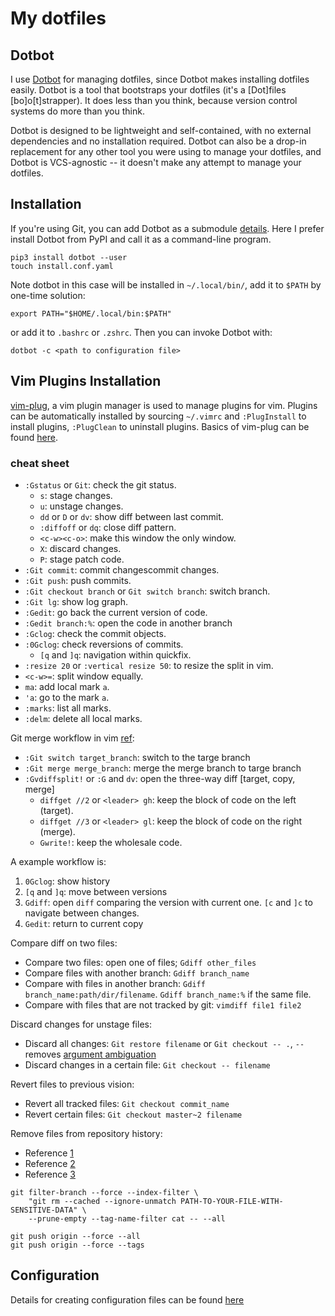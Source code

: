 # My dotfiles 


## Dotbot
I use [Dotbot](https://github.com/anishathalye/dotbot) for managing dotfiles,
since Dotbot makes installing dotfiles easily. Dotbot is a tool that bootstraps
your dotfiles (it's a [Dot]files [bo]o[t]strapper). It does less than you think,
because version control systems do more than you think.

Dotbot is designed to be lightweight and self-contained, with no external
dependencies and no installation required. Dotbot can also be a drop-in
replacement for any other tool you were using to manage your dotfiles, and
Dotbot is VCS-agnostic -- it doesn't make any attempt to manage your dotfiles.


## Installation
If you're using Git, you can add Dotbot as a submodule 
[details](.https://github.com/anishathalye/dotbot#integrate-with-existing-dotfiles).
Here I prefer install Dotbot from PyPI and call it as a command-line program.
```shell
pip3 install dotbot --user
touch install.conf.yaml
```

Note dotbot in this case will be installed in `~/.local/bin/`, add it to `$PATH`
by one-time solution:
```shell
export PATH="$HOME/.local/bin:$PATH"
```
or add it to `.bashrc` or `.zshrc`. Then you can invoke Dotbot with:
```shell
dotbot -c <path to configuration file>
```

## Vim Plugins Installation
[vim-plug](https://github.com/junegunn/vim-plug), a vim plugin manager is used
to manage plugins for vim. Plugins can be automatically installed by sourcing
`~/.vimrc` and `:PlugInstall` to install plugins, `:PlugClean` to uninstall
plugins. Basics of vim-plug can be found [here](https://github.com/junegunn/vim-plug/wiki/tutorial).

### cheat sheet
- `:Gstatus` or `Git`: check the git status. 
    - `s`: stage changes.
    - `u`: unstage changes.
    - `dd` or `D` or `dv`: show diff between last commit.
    - `:diffoff` or `dq`: close diff pattern.
    - `<c-w><c-o>`: make this window the only window.
    - `X`: discard changes.
    - `P`: stage patch code.
- `:Git commit`: commit changescommit changes.
- `:Git push`: push commits.
- `:Git checkout branch` or `Git switch branch`: switch branch.
- `:Git lg`: show log graph.
- `:Gedit`: go back the current version of code.
- `:Gedit branch:%`: open the code in another branch
- `:Gclog`: check the commit objects.
- `:0Gclog`: check reversions of commits. 
    - `[q` and `]q`: navigation within quickfix.
- `:resize 20` or `:vertical resize 50`: to resize the split in vim.
- `<c-w>=`: split window equally.
- `ma`: add local mark `a`.
- `'a`: go to the mark `a`.
- `:marks`: list all marks.
- `:delm`: delete all local marks.


Git merge workflow in vim [ref](http://vimcasts.org/episodes/fugitive-vim-resolving-merge-conflicts-with-vimdiff/):
- `:Git switch target_branch`: switch to the targe branch
- `:Git merge merge_branch`: merge the merge branch to targe branch
- `:Gvdiffsplit!` or `:G` and `dv`: open the three-way diff [target, copy, merge]
    - `diffget //2` or `<leader> gh`: keep the block of code on the left (target).
    - `diffget //3` or `<leader> gl`: keep the block of code on the right (merge).
    - `Gwrite!`: keep the wholesale code.

A example workflow is:

1. `0Gclog`: show history
2. `[q` and `]q`: move between versions
3. `Gdiff`: open `diff` comparing the version with current one. `[c` and `]c` to navigate between changes.
4. `Gedit`: return to current copy


Compare diff on two files:

- Compare two files: open one of files; `Gdiff other_files`
- Compare files with another branch: `Gdiff branch_name`
- Compare with files in another branch: `Gdiff branch_name:path/dir/filename`. `Gdiff branch_name:%` if the same file.
- Compare with files that are not tracked by git: `vimdiff file1 file2`


Discard changes for unstage files:
- Discard all changes: `Git restore filename` or `Git checkout -- .`, `--` removes 
[argument ambiguation](https://git-scm.com/docs/git-checkout#_argument_disambiguation)
- Discard changes in a certain file: `Git checkout -- filename`


Revert files to previous vision:
- Revert all tracked files: `Git checkout commit_name`
- Revert certain files: `Git checkout master~2 filename`


Remove files from repository history:
- Reference [1](https://docs.github.com/en/free-pro-team@latest/github/authenticating-to-github/removing-sensitive-data-from-a-repository)
- Reference [2](https://dalibornasevic.com/posts/2-permanently-remove-files-and-folders-from-a-git-repository)
- Reference [3](https://github.com/18F/C2/issues/439)
```shell
git filter-branch --force --index-filter \
    "git rm --cached --ignore-unmatch PATH-TO-YOUR-FILE-WITH-SENSITIVE-DATA" \
    --prune-empty --tag-name-filter cat -- --all

git push origin --force --all
git push origin --force --tags
```

## Configuration
Details for creating configuration files can be found 
[here](https://github.com/anishathalye/dotbot/tree/f5e019105ec5a70a71d5afa78dc44baa0e87b721#configuration)
